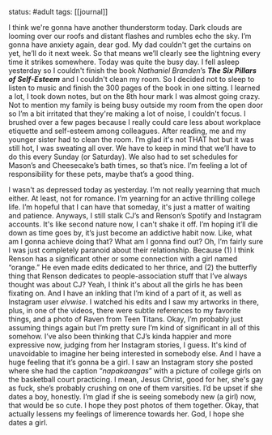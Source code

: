 status: #adult 
tags: [[journal]]

I think we're gonna have another thunderstorm today. Dark clouds are looming over our roofs and distant flashes and rumbles echo the sky. I’m gonna have anxiety again, dear god. My dad couldn't get the curtains on yet, he’ll do it next week. So that means we’ll clearly see the lightning every time it strikes somewhere. Today was quite the busy day. I fell asleep yesterday so I couldn't finish the book *Nathaniel Branden*’s ***The Six Pillars of Self-Esteem*** and I couldn't clean my room. So I decided not to sleep to listen to music and finish the 300 pages of the book in one sitting. I learned a lot, I took down notes, but on the 8th hour mark I was almost going crazy. Not to mention my family is being busy outside my room from the open door so I’m a bit irritated that they're making a lot of noise, I couldn't focus. I brushed over a few pages because I really could care less about workplace etiquette and self-esteem among colleagues. After reading, me and my younger sister had to clean the room. I’m glad it's not THAT hot but it was still hot, I was sweating all over. We have to keep in mind that we’ll have to do this every Sunday (or Saturday). We also had to set schedules for Mason’s and Cheesecake’s bath times, so that’s nice. I’m feeling a lot of responsibility for these pets, maybe that’s a good thing. 

I wasn't as depressed today as yesterday. I’m not really yearning that much either. At least, not for romance. I’m yearning for an active thrilling college life. I’m hopeful that I can have that someday, it's just a matter of waiting and patience. Anyways, I still stalk CJ’s and Renson’s Spotify and Instagram accounts. It's like second nature now, I can't shake it off. I’m hoping it’ll die down as time goes by, it’s just become an addictive habit now. Like, what am I gonna achieve doing that? What am I gonna find out? Oh, I’m fairly sure I was just completely paranoid about their relationship. Because (1) I think Renson has a significant other or some connection with a girl named “orange.” He even made edits dedicated to her thrice, and (2) the butterfly thing that Renson dedicates to people-association stuff that I’ve always thought was about CJ? Yeah, I think it's about all the girls he has been fixating on. And I have an inkling that I’m kind of a part of it, as well as Instagram user *elvwise*. I watched his edits and I saw my artworks in there, plus, in one of the videos, there were subtle references to my favorite things, and a photo of Raven from Teen Titans. Okay, I’m probably just assuming things again but I’m pretty sure I’m kind of significant in all of this somehow. I’ve also been thinking that CJ’s kinda happier and more expressive now, judging from her Instagram stories, I guess. It's kind of unavoidable to imagine her being interested in somebody else. And I have a huge feeling that it’s gonna be a girl. I saw an Instagram story she posted where she had the caption “*napakaangas*” with a picture of college girls on the basketball court practicing. I mean, Jesus Christ, good for her, she's gay as fuck, she’s probably crushing on one of them varsities. I’d be upset if she dates a boy, honestly. I’m glad if she is seeing somebody new (a girl) now, that would be so cute. I hope they post photos of them together. Okay, that actually lessens my feelings of limerence towards her. God, I hope she dates a girl.